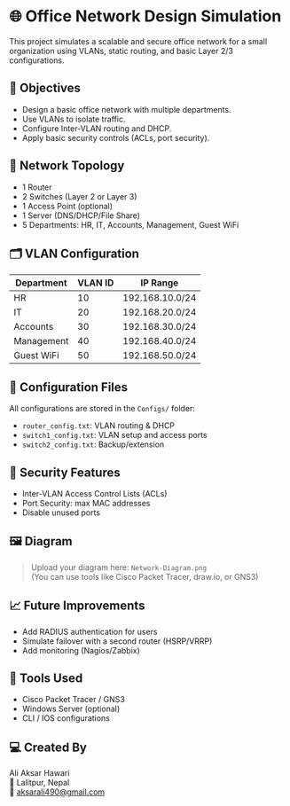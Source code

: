 
# 🌐 Office Network Design Simulation

This project simulates a scalable and secure office network for a small organization using VLANs, static routing, and basic Layer 2/3 configurations.

## 🎯 Objectives
- Design a basic office network with multiple departments.
- Use VLANs to isolate traffic.
- Configure Inter-VLAN routing and DHCP.
- Apply basic security controls (ACLs, port security).

## 🧱 Network Topology
- 1 Router
- 2 Switches (Layer 2 or Layer 3)
- 1 Access Point (optional)
- 1 Server (DNS/DHCP/File Share)
- 5 Departments: HR, IT, Accounts, Management, Guest WiFi

## 🗂 VLAN Configuration

| Department   | VLAN ID | IP Range           |
|--------------|---------|--------------------|
| HR           | 10      | 192.168.10.0/24     |
| IT           | 20      | 192.168.20.0/24     |
| Accounts     | 30      | 192.168.30.0/24     |
| Management   | 40      | 192.168.40.0/24     |
| Guest WiFi   | 50      | 192.168.50.0/24     |

## 📜 Configuration Files

All configurations are stored in the `Configs/` folder:

- `router_config.txt`: VLAN routing & DHCP
- `switch1_config.txt`: VLAN setup and access ports
- `switch2_config.txt`: Backup/extension

## 🔐 Security Features
- Inter-VLAN Access Control Lists (ACLs)
- Port Security: max MAC addresses
- Disable unused ports

## 🖼 Diagram

> Upload your diagram here: `Network-Diagram.png`  
(You can use tools like Cisco Packet Tracer, draw.io, or GNS3)

## 📈 Future Improvements
- Add RADIUS authentication for users
- Simulate failover with a second router (HSRP/VRRP)
- Add monitoring (Nagios/Zabbix)

## 📎 Tools Used
- Cisco Packet Tracer / GNS3
- Windows Server (optional)
- CLI / IOS configurations

## 💻 Created By
Ali Aksar Hawari  
📍 Lalitpur, Nepal  
📧 aksarali490@gmail.com
